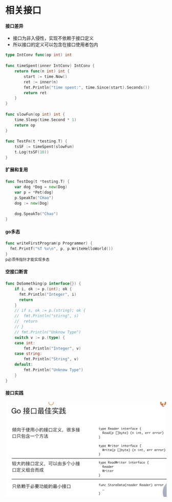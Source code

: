 # 相关接口

#### 接口差异
* 接口为非入侵性，实现不依赖于接口定义
* 所以接口的定义可以包含在接口使用者包内

```go
type IntConv func(op int) int

func timeSpent(inner IntConv) IntConv {
	return func(n int) int {
		start := time.Now()
		ret := inner(n)
		fmt.Println("time spent:", time.Since(start).Seconds())
		return ret
	}
}

func slowFun(op int) int {
	time.Sleep(time.Second * 1)
	return op
}

func TestFn(t *testing.T) {
	tsSF := timeSpent(slowFun)
	t.Log(tsSF(10))
}
```
#### 扩展和复用
```go
func TestDog(t *testing.T) {
	var dog *Dog = new(Dog)
	var p = *Pet(dog)
	p.SpeakTo("CHao")
	dog := new(Dog)

	dog.SpeakTo("Chao")
}
```

#### go多态
```go
func writeFirstProgram(p Programmer) {
  fmt.Printf("%T %v\n", p, p.WriteHelloWorld())
}
p必须传指针才能实现多态
```

#### 空接口断言
```go
func DoSomething(p interface{}) {
	if i, ok := p.(int); ok {
	  fmt.Println("Integer", i)
	  return
	}
	// if s, ok := p.(string); ok {
	// 	fmt.Println("stirng", s)
	// 	return
	// }
	// fmt.Println("Unknow Type")
	switch v := p.(type) {
	case int:
		fmt.Println("Integer", v)
	case string:
		fmt.Println("String", v)
	default:
		fmt.Println("Unknow Type")
	}
}
```

#### 接口实践
![-w767](media/15713004768074/15713026545360.jpg)
